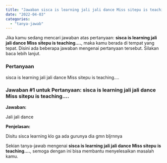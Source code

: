 ```yaml
---
title: "Jawaban sisca is learning jali jali dance Miss sitepu is teaching....​"
date: "2022-04-03"
categories: 
  - "tanya-jawab"
---
```


Jika kamu sedang mencari jawaban atas pertanyaan: **sisca is learning jali jali dance Miss sitepu is teaching....​**, maka kamu berada di tempat yang tepat. Disini ada beberapa jawaban mengenai pertanyaan tersebut. Silakan baca lebih lanjut.

### Pertanyaan

sisca is learning jali jali dance Miss sitepu is teaching....​

### Jawaban #1 untuk Pertanyaan: sisca is learning jali jali dance Miss sitepu is teaching....​

**Jawaban:**

Jali jali dance

**Penjelasan:**

Disitu sisca learning klo ga ada gurunya dia gmn bljrnnya

Sekian tanya-jawab mengenai **sisca is learning jali jali dance Miss sitepu is teaching....​**, semoga dengan ini bisa membantu menyelesaikan masalah kamu.
